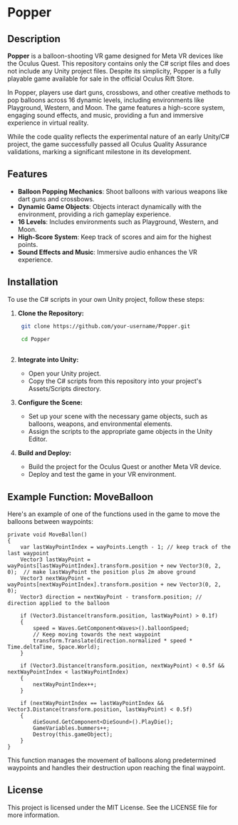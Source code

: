 # Popper

## Description
**Popper** is a balloon-shooting VR game designed for Meta VR devices like the Oculus Quest. This repository contains only the C# script files and does not include any Unity project files. Despite its simplicity, Popper is a fully playable game available for sale in the official Oculus Rift Store.

In Popper, players use dart guns, crossbows, and other creative methods to pop balloons across 16 dynamic levels, including environments like Playground, Western, and Moon. The game features a high-score system, engaging sound effects, and music, providing a fun and immersive experience in virtual reality.

While the code quality reflects the experimental nature of an early Unity/C# project, the game successfully passed all Oculus Quality Assurance validations, marking a significant milestone in its development.

## Features
- **Balloon Popping Mechanics**: Shoot balloons with various weapons like dart guns and crossbows.
- **Dynamic Game Objects**: Objects interact dynamically with the environment, providing a rich gameplay experience.
- **16 Levels**: Includes environments such as Playground, Western, and Moon.
- **High-Score System**: Keep track of scores and aim for the highest points.
- **Sound Effects and Music**: Immersive audio enhances the VR experience.

## Installation
To use the C# scripts in your own Unity project, follow these steps:

1. **Clone the Repository:**
   ```bash
    git clone https://github.com/your-username/Popper.git
    
    cd Popper
    
2. **Integrate into Unity:**

    - Open your Unity project.
    - Copy the C# scripts from this repository into your project's Assets/Scripts directory.

3. **Configure the Scene:**

    - Set up your scene with the necessary game objects, such as balloons, weapons, and environmental elements.
    - Assign the scripts to the appropriate game objects in the Unity Editor.

4. **Build and Deploy:**

    - Build the project for the Oculus Quest or another Meta VR device.
    - Deploy and test the game in your VR environment.


## Example Function: MoveBalloon ##
Here's an example of one of the functions used in the game to move the balloons between waypoints:

    private void MoveBallon()
    {
        var lastWayPointIndex = wayPoints.Length - 1; // keep track of the last waypoint
        Vector3 lastWayPoint = wayPoints[lastWayPointIndex].transform.position + new Vector3(0, 2, 0);  // make lastWayPoint the position plus 2m above ground
        Vector3 nextWayPoint = wayPoints[nextWayPointIndex].transform.position + new Vector3(0, 2, 0);
        Vector3 direction = nextWayPoint - transform.position; // direction applied to the balloon

        if (Vector3.Distance(transform.position, lastWayPoint) > 0.1f)
        {
            speed = Waves.GetComponent<Waves>().balloonSpeed;
            // Keep moving towards the next waypoint
            transform.Translate(direction.normalized * speed * Time.deltaTime, Space.World);
        }

        if (Vector3.Distance(transform.position, nextWayPoint) < 0.5f && nextWayPointIndex < lastWayPointIndex)
        {
            nextWayPointIndex++;
        }

        if (nextWayPointIndex == lastWayPointIndex && Vector3.Distance(transform.position, lastWayPoint) < 0.5f)
        {
            dieSound.GetComponent<DieSound>().PlayDie();
            GameVariables.bummers++;
            Destroy(this.gameObject);
        }
    }


This function manages the movement of balloons along predetermined waypoints and handles their destruction upon reaching the final waypoint.

## License ##
This project is licensed under the MIT License. See the LICENSE file for more information.


